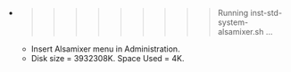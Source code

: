 * >>>>>>>>> Running inst-std-system-alsamixer.sh ...
  * Insert Alsamixer menu in Administration.
  * Disk size = 3932308K. Space Used = 4K.
